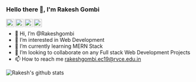 ### Hello there 👋, I'm Rakesh Gombi

<a href="https://www.linkedin.com/in/rakesh-gombi-8b8412170/">
  <img align="left" alt="Rakesh Gombi's LinkdeIN" width="22px" src="https://cdn.jsdelivr.net/npm/simple-icons@v3/icons/linkedin.svg" />
</a>
<a href="https://www.hackerrank.com/rakeshgombi18">
  <img align="left" alt="Rakesh Gombi Hackerrank profile" width="22px" src="https://cdn.jsdelivr.net/npm/simple-icons@3.13.0/icons/hackerrank.svg" />
</a>
<a href="https://www.instagram.com/_.__no.one_.__/">
  <img align="left" alt="Rakesh Gombi's instagram" width="22px" color="white" src="https://cdn.jsdelivr.net/npm/simple-icons@3.13.0/icons/instagram.svg" />
</a>
<a href="https://m.facebook.com/people/Rakesh-Gombi/100007943115024/">
  <img align="left" alt="Rakesh Gombi's Facebook" width="22px" src="https://cdn.jsdelivr.net/npm/simple-icons@3.13.0/icons/facebook.svg" />
</a>
&nbsp;

- 👋 Hi, I’m @Rakeshgombi
- 👀 I’m interested in Web Development
- 🌱 I’m currently learning MERN Stack
- 💞️ I’m looking to collaborate on any Full stack Web Development Projects
- 📫 How to reach me rakeshgombi.ec19@rvce.edu.in

![Rakesh's github stats](https://github-readme-stats.vercel.app/api?username=Rakeshgombi&&show_icons=true&title_color=00FF00&icon_color=00b3ff&text_color=daf7dc&bg_color=191919)

